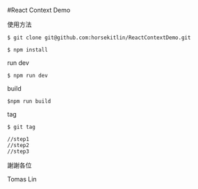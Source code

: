 #React Context Demo

使用方法

    $ git clone git@github.com:horsekitlin/ReactContextDemo.git

    $ npm install

run dev

    $ npm run dev

build

    $npm run build

tag

    $ git tag

    //step1
    //step2
    //step3


謝謝各位

Tomas Lin

